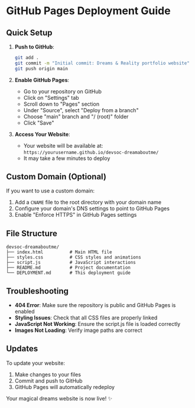 # GitHub Pages Deployment Guide

## Quick Setup

1. **Push to GitHub**:
   ```bash
   git add .
   git commit -m "Initial commit: Dreams & Reality portfolio website"
   git push origin main
   ```

2. **Enable GitHub Pages**:
   - Go to your repository on GitHub
   - Click on "Settings" tab
   - Scroll down to "Pages" section
   - Under "Source", select "Deploy from a branch"
   - Choose "main" branch and "/ (root)" folder
   - Click "Save"

3. **Access Your Website**:
   - Your website will be available at: `https://yourusername.github.io/devsoc-dreamaboutme/`
   - It may take a few minutes to deploy

## Custom Domain (Optional)

If you want to use a custom domain:

1. Add a `CNAME` file to the root directory with your domain name
2. Configure your domain's DNS settings to point to GitHub Pages
3. Enable "Enforce HTTPS" in GitHub Pages settings

## File Structure

```
devsoc-dreamaboutme/
├── index.html          # Main HTML file
├── styles.css          # CSS styles and animations
├── script.js           # JavaScript interactions
├── README.md           # Project documentation
└── DEPLOYMENT.md       # This deployment guide
```

## Troubleshooting

- **404 Error**: Make sure the repository is public and GitHub Pages is enabled
- **Styling Issues**: Check that all CSS files are properly linked
- **JavaScript Not Working**: Ensure the script.js file is loaded correctly
- **Images Not Loading**: Verify image paths are correct

## Updates

To update your website:
1. Make changes to your files
2. Commit and push to GitHub
3. GitHub Pages will automatically redeploy

Your magical dreams website is now live! ✨
